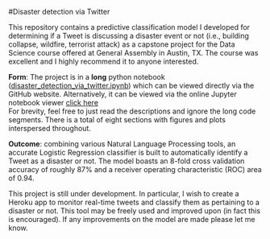 #Disaster detection via Twitter

This repository contains a predictive classification model I developed for determining if a Tweet is discussing a disaster event or not (i.e., building collapse, wildfire, terrorist attack) as a capstone project for the Data Science course offered at General Assembly in Austin, TX. The course was excellent and I highly recommend it to anyone interested. 

**Form**: The project is in a **long** python notebook ([disaster_detection_via_twitter.ipynb](disaster_detection_via_twitter.ipynb)) which can be viewed directly via the GitHub website. Alternatively, it can be viewed via the online Jupyter notebook viewer [click here](https://nbviewer.jupyter.org/github/rjadrich/disaster_detection_via_twitter/blob/master/disaster_detection_via_twitter.ipynb)   
For brevity, feel free to just read the descriptions and ignore the long code segments. There is a total of eight sections with figures and plots interspersed throughout. 

**Outcome**: combining various Natural Language Processing tools, an accurate Logistic Regression classifier is built to automatically identify a Tweet as a disaster or not. The model boasts an 8-fold cross validation accuracy of roughly 87% and a receiver operating characteristic (ROC) area of 0.94.

This project is still under development. In particular, I wish to create a Heroku app to monitor real-time tweets and classify them as pertaining to a disaster or not. This tool may be freely used and improved upon (in fact this is encouraged). If any improvements on the model are made please let me know.





